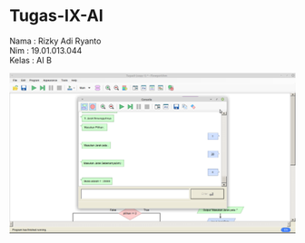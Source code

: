 # Tugas-IX-AI
Nama  : Rizky Adi Ryanto <br>
Nim   : 19.01.013.044 <br>
Kelas : AI B <br>

<img src="https://github.com/Rizky1408/Tugas-IX-AI/blob/main/ss.png" >
